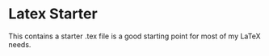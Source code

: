 # Latex Starter
This contains a starter .tex file is a good starting point for most of my LaTeX needs.



